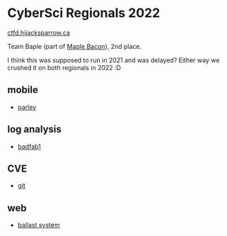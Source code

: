 # CyberSci Regionals 2022

[ctfd.hijacksparrow.ca](https://ctfd.hijacksparrow.ca/scoreboard)

Team Baple (part of [Maple Bacon](https://ubcctf.github.io/)), 2nd place.

I think this was supposed to run in 2021 and was delayed? Either way we crushed it on both regionals in 2022 :D

## mobile
* [parley](./parley/README.md)

## log analysis
* [badfab1](./badfab1/README.md)

## CVE
* [git](./git/README.md)

## web
* [ballast system](./ballast/README.md)
